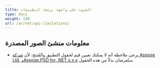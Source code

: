```yaml
---
title: القيود على واجهة برمجة التطبيقات
type: docs
weight: 140
url: /ar/net/api-limitations/
---
```


## **معلومات منشئ الصور المصدرة**
- يرجى ملاحظة أنه لا يمكنك تعيين قيم لحقول التطبيق والمُنتج، لأن [شركة Aspose Ltd.](https://www.aspose.com) و[Aspose.PSD for .NET x.x.x](https://products.aspose.com/psd/net) ستُعرضان بدلاً من هذه الحقول.